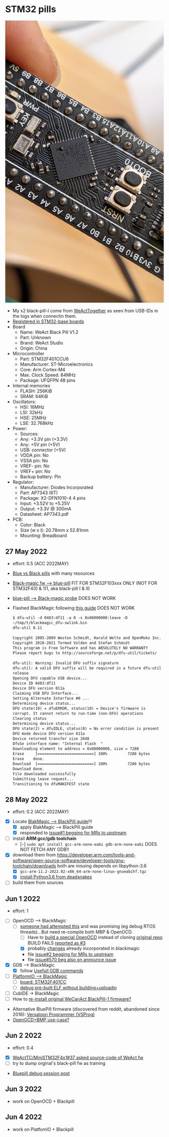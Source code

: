 # STM32 pills

![BlackPill-WeAct-v1.2](../attachments/BlackPill-WeAct-v1.2.png)
- My x2 black-pill-I come from [WeActTogether](https://github.com/WeActTC/MiniSTM32F4x1)
  as seen from USB-IDs in the logs when connectin them.
- [Registered in STM32-base boards](https://stm32-base.org/boards/STM32F401CCU6-WeAct-Black-Pill-V1.2.html)
- Board
  - Name: WeAct Black Pill V1.2
  - Part: Unknown
  - Brand: WeAct Studio
  - Origin: China
- Microcontroller
  - Part: STM32F401CCU6
  - Manufacturer: ST-Microelectronics
  - Core: Arm Cortex-M4
  - Max. Clock Speed: 84MHz
  - Package: UFQFPN 48 pins
- Internal memories
  - FLASH: 256KiB
  - SRAM: 64KiB
- Oscillators:
  - HSI: 16MHz
  - LSI: 32kHz
  - HSE: 25MHz
  - LSE: 32.768kHz
- Power:
  - Sources:
  - Any: +3.3V pin (+3.3V)
  - Any: +5V pin (+5V)
  - USB: connector (+5V)
  - VDDA pin: No
  - VSSA pin: No
  - VREF- pin: No
  - VREF+ pin: No
  - Backup battery: Pin
- Regulator:
  - Manufacturer: Diodes Incorporated
  - Part: AP7343 (6T)
  - Package: X2-DFN1010-4 4 pins
  - Input: +3.52V to +5.25V
  - Output: +3.3V @ 300mA
  - Datasheet: AP7343.pdf
- PCB:
  - Color: Black
  - Size (w x l): 20.78mm x 52.81mm
  - Mounting: Breadboard

## 27 May 2022

- effort: 0.5 (ACC 2022MAY)
- [Blue vs Black pills](https://hackaday.com/2021/01/20/blue-pill-vs-black-pill-transitioning-from-stm32f103-to-stm32f411/)
  with many resources
- [Black-magic fw --> blue-pill](https://satoshinm.github.io/blog/171223_jtagswdpillblink_jtagswd_debugging_via_black_magic_probe_on_an_stm32_blue_pill_and_blinking_a_led_using_stm32cubemx_libopencm3_and_bare_metal_c.html)
 FIT FOR STM32F103xxx ONLY (NOT FOR STM32F4(0 & 1)1, aka black-pill I & II)
- [blue-pill --> Black-magic probe](https://paramaggarwal.medium.com/converting-an-stm32f103-board-to-a-black-magic-probe-c013cf2cc38c)
  DOES NOT WORK
- Flashed BlackMagic following [this guide](https://acassis.wordpress.com/2020/06/07/flashing-the-blackpill-on-linux-using-dfu-util/)
  DOES NOT WORK

  ```logs
  $ dfu-util -d 0483:df11 -a 0 -s 0x08000000:leave -D ~/tmp/t/blackmagic_dfu-swlink.bin
  dfu-util 0.11

  Copyright 2005-2009 Weston Schmidt, Harald Welte and OpenMoko Inc.
  Copyright 2010-2021 Tormod Volden and Stefan Schmidt
  This program is Free Software and has ABSOLUTELY NO WARRANTY
  Please report bugs to http://sourceforge.net/p/dfu-util/tickets/

  dfu-util: Warning: Invalid DFU suffix signature
  dfu-util: A valid DFU suffix will be required in a future dfu-util release
  Opening DFU capable USB device...
  Device ID 0483:df11
  Device DFU version 011a
  Claiming USB DFU Interface...
  Setting Alternate Interface #0 ...
  Determining device status...
  DFU state(10) = dfuERROR, status(10) = Device's firmware is corrupt. It cannot return to run-time (non-DFU) operations
  Clearing status
  Determining device status...
  DFU state(2) = dfuIDLE, status(0) = No error condition is present
  DFU mode device DFU version 011a
  Device returned transfer size 2048
  DfuSe interface name: "Internal Flash  "
  Downloading element to address = 0x08000000, size = 7280
  Erase   	[=========================] 100%         7280 bytes
  Erase    done.
  Download	[=========================] 100%         7280 bytes
  Download done.
  File downloaded successfully
  Submitting leave request...
  Transitioning to dfuMANIFEST state
  ```

## 28 May 2022

- effort: 0.2 (ACC 2022MAY)
- [x] Locate [BlakMagic --> BlackPill guide](https://github.com/koendv/blackmagic-blackpill/blob/main/README_DEVELOPER.md)!!!
  - [x] apply BlakMagic --> BlackPill guide
  - [x] responded to [issue#1  begging for MRs to upstream](https://github.com/koendv/blackmagic-blackpill/issues/1#issuecomment-1143968448)
- [ ] install **ARM gcc/gdb toolchain**
  - [-] `sudo apt install gcc-arm-none-eabi gdb-arm-none-eabi`
    DOES NOT FETCH ANY GDB!!
- [x] download them from https://developer.arm.com/tools-and-software/open-source-software/developer-tools/gnu-toolchain/downloads
  both are missing depends on libpython-3.6
  - [x] `gcc-arm-11.2-2022.02-x86_64-arm-none-linux-gnueabihf.tgz`
  - [x] [install Python3.6 from deadsnakes](https://unix.stackexchange.com/a/188819/156357)
- [ ] build them from sources

## Jun 1 2022

- effort: 1
- [ ] OpenOCD --> BlackMagic
  - [ ] [someone had attempted this](https://github.com/blackmagic-debug/blackmagic/issues/570)
    and was promising (eg debug RTOS threads)...But need re-compile both MBP & OpenOCD.
    - [ ] Have to [build a special OpenOCD](https://github.com/walmis/openocd-blackmagic/)
      instead of cloning [original repo](https://review.openocd.org/q/blackmagic)
      BUILD FAILS [reported as #3](https://github.com/walmis/openocd-blackmagic/issues/3)
    - [x] probably [changes](https://github.com/walmis/blackmagic) already incorporated in blackmagic
    - file [issue#2 begging for MRs to upstream](https://github.com/walmis/openocd-blackmagic/issues/2)
    - file [issue#570 beg also on announce issue](https://github.com/blackmagic-debug/blackmagic/issues/570#issuecomment-1145722893)
- [x] GDB --> BlackMagic
  - [x] follow [Usefull GDB commands](https://github.com/blackmagic-debug/blackmagic/wiki/Useful-GDB-commands)
- [ ] [PlatformIO --> BlackMagic](https://docs.platformio.org/en/stable/plus/debug-tools/blackmagic.html)
  - [ ] [board: STM32F401CC](https://docs.platformio.org/en/stable/boards/ststm32/genericSTM32F401CC.html)
  - [ ] [debug pre-built ELF without building+uploadin](https://community.platformio.org/t/attach-debugger-to-running-program-without-reset/18285)
- [ ] CubIDE -> BlackMagic
- [ ] How to [re-install original WeCanAct BlackPill-1 firmware?](https://github.com/WeActTC/MiniSTM32F4x1/issues/8#issuecomment-627926032)
- Alternative BluePill firmware (discovered from reddit, abandoned since 2016):
  [Versaloon Programmer (VSProg)](https://github.com/zoobab/versaloon)
- [OpenOCD+BMP use-case?](https://www.google.com/search?client=firefox-b-d&q=openocd+black-magic)

## Jun 2 2022

- effort: 0.4
- [x] [WeActTC/MiniSTM32F4x1#37 asked source-code of WeAct fw](https://github.com/WeActTC/MiniSTM32F4x1/issues/37)
- [ ] try to dump orginal's black-pill fw as training
- [Bluepill debug session post](https://devzone.nordicsemi.com/nordic/nordic-blog/b/blog/posts/flashing-and-debugging-nrf5152-with-a-cheap-blackm)

## Jun 3 2022

- work on OpenOCD + Blackpill

## Jun 4 2022

- work on PlatfomIO + Blackpill
